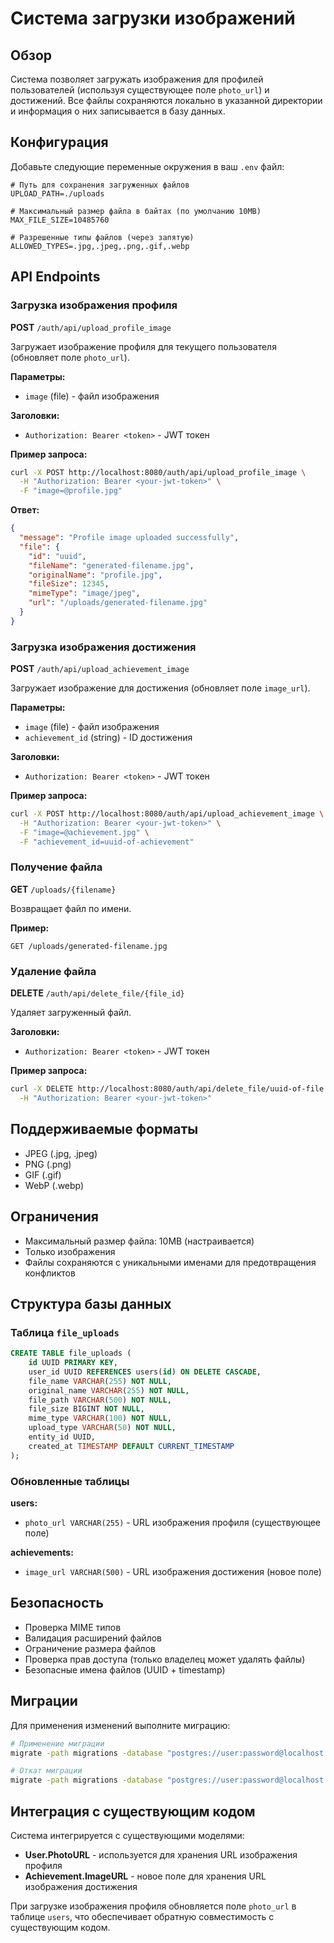 # Система загрузки изображений

## Обзор

Система позволяет загружать изображения для профилей пользователей (используя существующее поле `photo_url`) и достижений. Все файлы сохраняются локально в указанной директории и информация о них записывается в базу данных.

## Конфигурация

Добавьте следующие переменные окружения в ваш `.env` файл:

```env
# Путь для сохранения загруженных файлов
UPLOAD_PATH=./uploads

# Максимальный размер файла в байтах (по умолчанию 10MB)
MAX_FILE_SIZE=10485760

# Разрешенные типы файлов (через запятую)
ALLOWED_TYPES=.jpg,.jpeg,.png,.gif,.webp
```

## API Endpoints

### Загрузка изображения профиля

**POST** `/auth/api/upload_profile_image`

Загружает изображение профиля для текущего пользователя (обновляет поле `photo_url`).

**Параметры:**
- `image` (file) - файл изображения

**Заголовки:**
- `Authorization: Bearer <token>` - JWT токен

**Пример запроса:**
```bash
curl -X POST http://localhost:8080/auth/api/upload_profile_image \
  -H "Authorization: Bearer <your-jwt-token>" \
  -F "image=@profile.jpg"
```

**Ответ:**
```json
{
  "message": "Profile image uploaded successfully",
  "file": {
    "id": "uuid",
    "fileName": "generated-filename.jpg",
    "originalName": "profile.jpg",
    "fileSize": 12345,
    "mimeType": "image/jpeg",
    "url": "/uploads/generated-filename.jpg"
  }
}
```

### Загрузка изображения достижения

**POST** `/auth/api/upload_achievement_image`

Загружает изображение для достижения (обновляет поле `image_url`).

**Параметры:**
- `image` (file) - файл изображения
- `achievement_id` (string) - ID достижения

**Заголовки:**
- `Authorization: Bearer <token>` - JWT токен

**Пример запроса:**
```bash
curl -X POST http://localhost:8080/auth/api/upload_achievement_image \
  -H "Authorization: Bearer <your-jwt-token>" \
  -F "image=@achievement.jpg" \
  -F "achievement_id=uuid-of-achievement"
```

### Получение файла

**GET** `/uploads/{filename}`

Возвращает файл по имени.

**Пример:**
```
GET /uploads/generated-filename.jpg
```

### Удаление файла

**DELETE** `/auth/api/delete_file/{file_id}`

Удаляет загруженный файл.

**Заголовки:**
- `Authorization: Bearer <token>` - JWT токен

**Пример запроса:**
```bash
curl -X DELETE http://localhost:8080/auth/api/delete_file/uuid-of-file \
  -H "Authorization: Bearer <your-jwt-token>"
```

## Поддерживаемые форматы

- JPEG (.jpg, .jpeg)
- PNG (.png)
- GIF (.gif)
- WebP (.webp)

## Ограничения

- Максимальный размер файла: 10MB (настраивается)
- Только изображения
- Файлы сохраняются с уникальными именами для предотвращения конфликтов

## Структура базы данных

### Таблица `file_uploads`

```sql
CREATE TABLE file_uploads (
    id UUID PRIMARY KEY,
    user_id UUID REFERENCES users(id) ON DELETE CASCADE,
    file_name VARCHAR(255) NOT NULL,
    original_name VARCHAR(255) NOT NULL,
    file_path VARCHAR(500) NOT NULL,
    file_size BIGINT NOT NULL,
    mime_type VARCHAR(100) NOT NULL,
    upload_type VARCHAR(50) NOT NULL,
    entity_id UUID,
    created_at TIMESTAMP DEFAULT CURRENT_TIMESTAMP
);
```

### Обновленные таблицы

**users:**
- `photo_url VARCHAR(255)` - URL изображения профиля (существующее поле)

**achievements:**
- `image_url VARCHAR(500)` - URL изображения достижения (новое поле)

## Безопасность

- Проверка MIME типов
- Валидация расширений файлов
- Ограничение размера файлов
- Проверка прав доступа (только владелец может удалять файлы)
- Безопасные имена файлов (UUID + timestamp)

## Миграции

Для применения изменений выполните миграцию:

```bash
# Применение миграции
migrate -path migrations -database "postgres://user:password@localhost:5432/dbname?sslmode=disable" up

# Откат миграции
migrate -path migrations -database "postgres://user:password@localhost:5432/dbname?sslmode=disable" down
```

## Интеграция с существующим кодом

Система интегрируется с существующими моделями:

- **User.PhotoURL** - используется для хранения URL изображения профиля
- **Achievement.ImageURL** - новое поле для хранения URL изображения достижения

При загрузке изображения профиля обновляется поле `photo_url` в таблице `users`, что обеспечивает обратную совместимость с существующим кодом. 